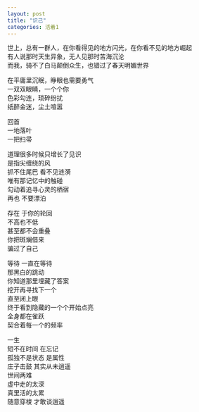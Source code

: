 ```yaml
---
layout: post
title: "识己"
categories: 活着1
---
```

世上，总有一群人，在你看得见的地方闪光，在你看不见的地方崛起  
有人说那时天生异象，无人见那时苦海沉沦  
而我，骑不了白马颠倒众生，也错过了春天明媚世界  

在平庸里沉眠，睁眼也需要勇气  
一双双眼睛，一个个你  
色彩勾连，琐碎纷扰  
纸醉金迷，尘土喧嚣  

回首  
一地落叶  
一把扫帚  

道理很多时候只增长了见识  
是指尖缠绕的风  
抓不住尾巴   看不见涟漪  
唯有那记忆中的触碰  
勾动着追寻心灵的栖宿  
再也    不要漂泊

存在    于你的轮回  
不高也不低  
甚至都不会重叠  
你把斑斓借来  
骗过了自己  

等待    一直在等待  
那黑白的跳动  
你知道那里埋藏了答案  
挖开再寻找下一个  
直至闭上眼  
终于看到隐藏的一个个开始点亮  
全身都在雀跃  
契合着每一个的频率  

一生  
短不在时间     在忘记  
孤独不是状态     是属性  
庄子击鼓    其实从未逍遥  
世间两难  
虚中走的太深  
真里活的太累  
随意穿梭    才敢谈逍遥